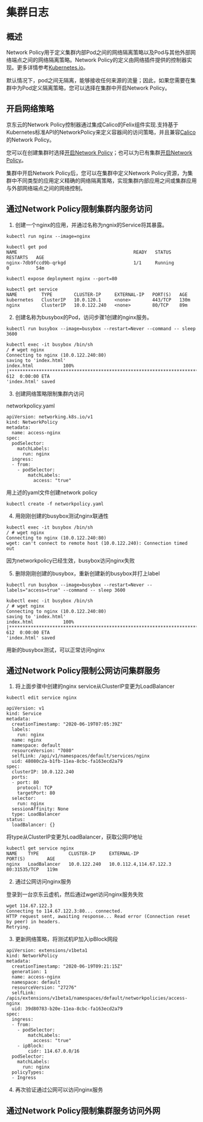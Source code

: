# 集群日志

## 概述

Network Policy用于定义集群内部Pod之间的网络隔离策略以及Pod与其他外部网络端点之间的网络隔离策略。Network Policy的定义由网络插件提供的控制器实现。更多详情参考[Kubernetes.io](https://kubernetes.io/docs/concepts/services-networking/network-policies/)。

默认情况下，pod之间无隔离，能够接收任何来源的流量；因此，如果您需要在集群中为Pod定义隔离策略，您可以选择在集群中开启Network Policy。

## 开启网络策略

京东云的Network Policy控制器通过集成Calico的Felix组件实现.支持基于Kubernetes标准API的NetworkPolicy来定义容器间的访问策略，并且兼容[Calico](https://docs.projectcalico.org/v3.8/security/calico-network-policy)的Network Policy。 

您可以在创建集群时选择[开启Network Policy]()；也可以为已有集群[开启Network Policy]()。

集群中开启Network Policy后，您可以在集群中定义Network Policy资源，为集群中不同类型的应用定义精确的网络隔离策略，实现集群内部应用之间或集群应用与外部网络端点之间的网络控制。

## 通过Network Policy限制集群内服务访问

1. 创建一个nginx的应用，并通过名称为ngnix的Service将其暴露。

```
kubectl run nginx --image=nginx

kubectl get pod
NAME                                           READY   STATUS              RESTARTS   AGE
nginx-7db9fccd9b-qrkgd                         1/1     Running             0          54m

kubectl expose deployment nginx --port=80

kubectl get service
NAME         TYPE        CLUSTER-IP     EXTERNAL-IP   PORT(S)   AGE
kubernetes   ClusterIP   10.0.120.1     <none>        443/TCP   130m
nginx        ClusterIP   10.0.122.240   <none>        80/TCP    89m
```

2. 创建名称为busybox的Pod，访问步骤1创建的nginx服务。

```
kubectl run busybox --image=busybox --restart=Never --command -- sleep 3600

kubectl exec -it busybox /bin/sh
/ # wget nginx
Connecting to nginx (10.0.122.240:80)
saving to 'index.html'
index.html           100% |***************************************************************************************************************************|   612  0:00:00 ETA
'index.html' saved
```

3. 创建网络策略限制集群内访问

networkpolicy.yaml
```
apiVersion: networking.k8s.io/v1
kind: NetworkPolicy
metadata:
  name: access-nginx
spec:
  podSelector:
    matchLabels:
      run: nginx
  ingress:
  - from:
    - podSelector:
        matchLabels:
          access: "true"
```

用上述的yaml文件创建network policy

```
kubectl create -f networkpolicy.yaml
```

4. 用刚刚创建的busybox测试nginx联通性

```
kubectl exec -it busybox /bin/sh
/ # wget nginx
Connecting to nginx (10.0.122.240:80)
wget: can't connect to remote host (10.0.122.240): Connection timed out
```
因为networkpolicy已经生效，busybox访问nginx失败

5. 删除刚刚创建的busybox，重新创建新的busybox并打上label

```
kubectl run busybox --image=busybox --restart=Never --labels="access=true" --command -- sleep 3600

kubectl exec -it busybox /bin/sh
/ # wget nginx
Connecting to nginx (10.0.122.240:80)
saving to 'index.html'
index.html           100% |***************************************************************************************************************************|   612  0:00:00 ETA
'index.html' saved
```
用新的busybox测试，可以正常访问nginx

## 通过Network Policy限制公网访问集群服务

1. 将上面步骤中创建的nginx service从ClusterIP变更为LoadBalancer

```
kubectl edit service nginx

apiVersion: v1
kind: Service
metadata:
  creationTimestamp: "2020-06-19T07:05:39Z"
  labels:
    run: nginx
  name: nginx
  namespace: default
  resourceVersion: "7080"
  selfLink: /api/v1/namespaces/default/services/nginx
  uid: 48080c2a-b1fb-11ea-8cbc-fa163ecd2a79
spec:
  clusterIP: 10.0.122.240
  ports:
  - port: 80
    protocol: TCP
    targetPort: 80
  selector:
    run: nginx
  sessionAffinity: None
  type: LoadBalancer
status:
  loadBalancer: {}
```
将type从ClusterIP变更为LoadBalancer，获取公网IP地址

```
kubectl get service nginx
NAME    TYPE           CLUSTER-IP     EXTERNAL-IP               PORT(S)        AGE
nginx   LoadBalancer   10.0.122.240   10.0.112.4,114.67.122.3   80:31535/TCP   119m
```

2. 通过公网访问nginx服务

登录到一台京东云虚机，然后通过wget访问nginx服务失败
```
wget 114.67.122.3
Connecting to 114.67.122.3:80... connected.
HTTP request sent, awaiting response... Read error (Connection reset by peer) in headers.
Retrying.
```

3. 更新网络策略，将测试机IP加入ipBlock网段
```
apiVersion: extensions/v1beta1
kind: NetworkPolicy
metadata:
  creationTimestamp: "2020-06-19T09:21:15Z"
  generation: 1
  name: access-nginx
  namespace: default
  resourceVersion: "27276"
  selfLink: /apis/extensions/v1beta1/namespaces/default/networkpolicies/access-nginx
  uid: 39d80783-b20e-11ea-8cbc-fa163ecd2a79
spec:
  ingress:
  - from:
    - podSelector:
        matchLabels:
          access: "true"
    - ipBlock:
        cidr: 114.67.0.0/16
  podSelector:
    matchLabels:
      run: nginx
  policyTypes:
  - Ingress
```

4. 再次验证通过公网可以访问nginx服务

## 通过Network Policy限制集群服务访问外网




